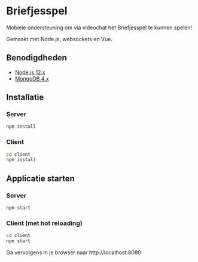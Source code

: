 # Briefjesspel

Mobiele ondersteuning om via videochat het Briefjesspel te kunnen spelen!

Gemaakt met Node.js, websockets en Vue.

## Benodigdheden

* [Node.js 12.x](https://nodejs.org/)
* [MongoDB 4.x](https://www.mongodb.com/download-center/community)

## Installatie

### Server

``` bash
npm install
```

### Client

``` bash
cd client
npm install
```

## Applicatie starten

### Server

``` bash
npm start
```

### Client (met hot reloading)

``` bash
cd client
npm start
```

Ga vervolgens in je browser naar http://localhost:8080 
